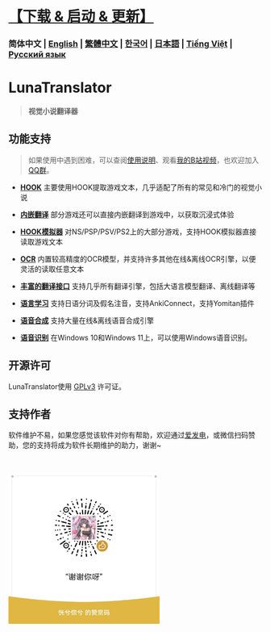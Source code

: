 # [【下载 & 启动 & 更新】](https://docs.lunatranslator.org/zh/README.html)

### 简体中文  | [English](https://docs.lunatranslator.org/en/) | [繁體中文](https://docs.lunatranslator.org/cht/) | [한국어](https://docs.lunatranslator.org/ko/) | [日本語](https://docs.lunatranslator.org/ja/) | [Tiếng Việt](https://docs.lunatranslator.org/vi/) | [Русский язык](https://docs.lunatranslator.org/ru/)
# LunaTranslator 

> **视觉小说翻译器**

## 功能支持

> 如果使用中遇到困难，可以查阅[使用说明](https://docs.lunatranslator.org/zh)、观看[我的B站视频](https://space.bilibili.com/592120404/video)，也欢迎加入[QQ群](https://qm.qq.com/q/I5rr3uEpi2)。

- **[HOOK](https://docs.lunatranslator.org/zh/hooksettings.html)** 主要使用HOOK提取游戏文本，几乎适配了所有的常见和冷门的视觉小说

- **[内嵌翻译](https://docs.lunatranslator.org/zh/embedtranslate.html)** 部分游戏还可以直接内嵌翻译到游戏中，以获取沉浸式体验

- **[HOOK模拟器](https://docs.lunatranslator.org/zh/emugames.html)** 对NS/PSP/PSV/PS2上的大部分游戏，支持HOOK模拟器直接读取游戏文本

- **[OCR](https://docs.lunatranslator.org/zh/useapis/ocrapi.html)** 内置较高精度的OCR模型，并支持许多其他在线&离线OCR引擎，以便灵活的读取任意文本

- **[丰富的翻译接口](https://docs.lunatranslator.org/zh/guochandamoxing.html)** 支持几乎所有翻译引擎，包括大语言模型翻译、离线翻译等

- **[语言学习](https://docs.lunatranslator.org/zh/qa1.html)** 支持日语分词及假名注音，支持AnkiConnect，支持Yomitan插件

- **[语音合成](https://docs.lunatranslator.org/zh/ttsengines.html)** 支持大量在线&离线语音合成引擎

- **[语音识别](https://docs.lunatranslator.org/zh/sr.html)** 在Windows 10和Windows 11上，可以使用Windows语音识别。

## 开源许可

LunaTranslator使用 [GPLv3](../LICENSE) 许可证。

## 支持作者

软件维护不易，如果您感觉该软件对你有帮助，欢迎通过[爱发电](https://afdian.com/a/HIllya51)，或微信扫码赞助，您的支持将成为软件长期维护的助力，谢谢~

<a href="https://afdian.com/a/HIllya51"><img width="200" src="https://pic1.afdiancdn.com/static/img/welcome/button-sponsorme.png" alt=""></a>

<img src='../src/files/static/zan.jpg' style="height: 300px !important;">
